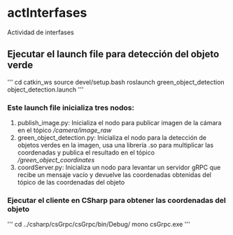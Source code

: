 # actInterfases
Actividad de interfases

## Ejecutar el launch file para detección del objeto verde

'''
cd catkin_ws
source devel/setup.bash
roslaunch green_object_detection object_detection.launch
'''

### Este launch file inicializa tres nodos:
1. publish_image.py: Inicializa el nodo para publicar imagen de la cámara en el tópico */camera/image\_raw*
2. green\_object_detection.py: Inicializa el nodo para la detección de objetos verdes en la imagen, usa una librería .so para multiplicar las coordenadas y publica el resultado en el tópico */green\_object\_coordinates*
3. coordServer.py: Inicializa un nodo para levantar un servidor gRPC que recibe un mensaje vacío y devuelve las coordenadas obtenidas del tópico de las coordenadas del objeto

### Ejecutar el cliente en CSharp para obtener las coordenadas del objeto

'''
cd ../csharp/csGrpc/csGrpc/bin/Debug/
mono csGrpc.exe
'''
